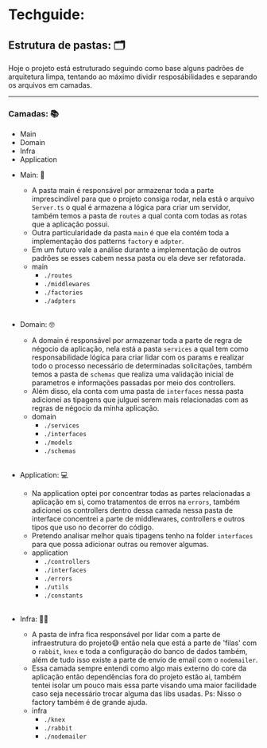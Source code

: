 # Techguide:

## Estrutura de pastas: 🗂️
Hoje o projeto está estruturado seguindo como base alguns padrões de arquitetura limpa, tentando ao máximo dividir resposábilidades e separando
os arquivos em camadas. 
___

### Camadas: 📚
* Main
* Domain
* Infra
* Application


- Main: 🎯
    -  A pasta main é responsável por armazenar toda a parte imprescindível para que o projeto consiga rodar, nela está o arquivo `Server.ts` o qual é armazena a lógica para criar um servidor, também temos a pasta de `routes` a qual conta com todas as rotas que a aplicação possui.
    -  Outra particularidade da pasta `main` é que ela contém toda a implementação dos patterns `factory` e `adpter`. 
    - Em um futuro vale a análise durante a implementação de outros padrões se esses cabem nessa pasta ou ela deve ser refatorada.
    - main 
        - `./routes`
        - `./middlewares`
        - `./factories`
        - `./adpters`
    </br>

- Domain: 🤓
    -  A domain é responsável por armazenar toda a parte de regra de négocio da aplicação, nela está a pasta `services` a qual tem como responsabilidade lógica para criar lidar com os params e realizar todo o processo necessário de determinadas solicitações, também temos a pasta de `schemas` que realiza uma validação inicial de parametros e informações passadas por meio dos controllers.
    -  Além disso, ela conta com uma pasta de `interfaces` nessa pasta adicionei as tipagens que julguei serem mais relacionadas com as regras de négocio da minha aplicação.
    - domain 
        - `./services`
        - `./interfaces`
        - `./models`
        - `./schemas`
    </br>

- Application: 💻
    -  Na application optei por concentrar todas as partes relacionadas a aplicação em si, como tratamentos de erros na `errors`, também adicionei os controllers dentro dessa camada nessa pasta de interface concentrei a parte de middlewares, controllers e outros tipos que uso no decorrer do código.
    - Pretendo analisar melhor quais tipagens tenho na folder `interfaces` para que possa adicionar outras ou remover algumas. 
    - application 
        - `./controllers`
        - `./interfaces`
        - `./errors`
        - `./utils`
        - `./constants`
    </br>

- Infra: 👷‍♀️
    -  A pasta de infra fica responsável por lidar com a parte de infraestrutura do projeto😅 então nela que está a parte de 'filas' com o `rabbit`, `knex` e toda a configuração do banco de dados também, além de tudo isso existe a parte de envio de email com o `nodemailer`.
    -  Essa camada sempre entendi como algo mais externo do core da aplicação então dependências fora do projeto estão ai, também tentei isolar um pouco mais essa parte visando uma maior facilidade caso seja necessário trocar alguma das libs usadas. Ps: Nisso o factory também é de grande ajuda.
    - infra 
        - `./knex`
        - `./rabbit`
        - `./nodemailer`
    </br>
